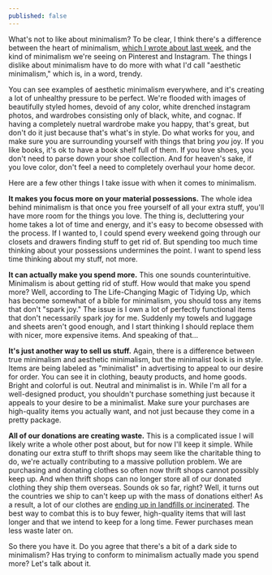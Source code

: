 ```yaml
---
published: false
---
```

What's not to like about minimalism? To be clear, I think there's a difference between the heart of minimalism, [which I wrote about last week](http://redletterdayblog.com/What-I-Love-About-Minimalism), and the kind of minimalism we're seeing on Pinterest and Instagram. The things I dislike about minimalism have to do more with what I'd call "aesthetic minimalism," which is, in a word, trendy.

You can see examples of aesthetic minimalism everywhere, and it's creating a lot of unhealthy pressure to be perfect. We're flooded with images of beautifully styled homes, devoid of any color, white drenched instagram photos, and wardrobes consisting only of black, white, and cognac. If having a completely nuetral wardrobe make you happy, that's great, but don't do it just because that's what's in style. Do what works for you, and make sure you are surrounding yourself with things that bring _you_ joy. If you like books, it's ok to have a book shelf full of them. If you love shoes, you don't need to parse down your shoe collection. And for heaven's sake, if you love color, don't feel a need to completely overhaul your home decor. 

Here are a few other things I take issue with when it comes to minimalism.

**It makes you focus more on your material possessions.** The whole idea behind minimalism is that once you free yourself of all your extra stuff, you'll have more room for the things you love. The thing is, decluttering your home takes a lot of time and energy, and it's easy to become obsessed with the process. If I wanted to, I could spend every weekend going through our closets and drawers finding stuff to get rid of. But spending too much time thinking about your possessions undermines the point. I want to spend less time thinking about my stuff, not more. 

**It can actually make you spend more.** This one sounds counterintuitive. Minimalism is about getting rid of stuff. How would that make you spend more? Well, according to The Life-Changing Magic of Tidying Up, which has become somewhat of a bible for minimalism, you should toss any items that don't "spark joy." The issue is I own a lot of perfectly functional items that don't necessarily spark joy for me. Suddenly my towels and luggage and sheets aren't good enough, and I start thinking I should replace them with nicer, more expensive items. And speaking of that... 

**It's just another way to sell us stuff.** Again, there is a difference between true minimalism and aesthetic minimalism, but the minimalist look is in style. Items are being labeled as "minimalist" in advertising to appeal to our desire for order. You can see it in clothing, beauty products, and home goods. Bright and colorful is out. Neutral and minimalist is in. While I'm all for a well-designed product, you shouldn't purchase something just because it appeals to your desire to be a minimalist. Make sure your purchases are high-quality items you actually want, and not just because they come in a pretty package.

**All of our donations are creating waste.** This is a complicated issue I will likely write a whole other post about, but for now I'll keep it simple. While donating our extra stuff to thrift shops may seem like the charitable thing to do, we're actually contributing to a massive pollution problem. We are purchasing and donating clothes so often now thrift shops cannot possibly keep up. And when thrift shops can no longer store all of our donated clothing they ship them overseas. Sounds ok so far, right? Well, it turns out the countries we ship to can't keep up with the mass of donations either! As a result, a lot of our clothes are [ending up in landfills or incinerated](https://www.huffingtonpost.com/2014/11/20/fast-fashion-thrift-stores_n_5798612.html). The best way to combat this is to buy fewer, high-quality items that will last longer and that we intend to keep for a long time. Fewer purchases mean less waste later on.

So there you have it. Do you agree that there's a bit of a dark side to minimalism? Has trying to conform to minimalism actually made you spend more? Let's talk about it. 


